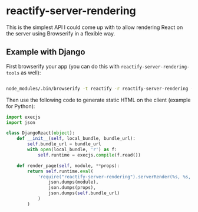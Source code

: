 # reactify-server-rendering

This is the simplest API I could come up with to allow rendering React on the server using Browserify in a flexible way.

## Example with Django

First browserify your app (you can do this with `reactify-server-rendering-tools` as well):

```sh

node_modules/.bin/browserify -t reactify -r reactify-server-rendering -r ./pages/Home > django_static/bundle.js

```

Then use the following code to generate static HTML on the client (example for Python):

```python
import execjs
import json

class DjangoReact(object):
    def __init__(self, local_bundle, bundle_url):
        self.bundle_url = bundle_url
        with open(local_bundle, 'r') as f:
            self.runtime = execjs.compile(f.read())

    def render_page(self, module, **props):
        return self.runtime.eval(
            'require("reactify-server-rendering").serverRender(%s, %s, %s)' % (
                json.dumps(module),
                json.dumps(props),
                json.dumps(self.bundle_url)
            )
        )
```